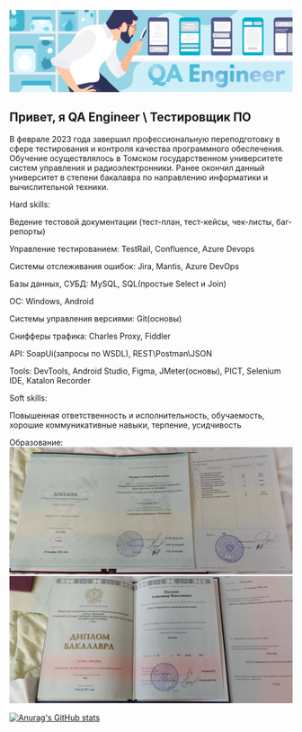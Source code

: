 ![Header](https://github.com/AlexanderMasanov/alexandermasanov/blob/main/header.png)

## Привет, я QA Engineer \ Тестировщик ПО

В феврале 2023 года завершил профессиональную переподготовку в сфере тестирования и контроля качества программного обеспечения.
Обучение осуществлялось в Томском государственном университете систем управления и радиоэлектронники.
Ранее окончил данный университет в степени бакалавра по направлению информатики и вычислительной техники.

Hard skills:

Ведение тестовой документации (тест-план, тест-кейсы, чек-листы, баг-репорты)

Управление тестированием: TestRail, Confluence, Azure Devops

Системы отслеживания ошибок: Jira, Mantis, Azure DevOps

Базы данных, СУБД: MySQL, SQL(простые Select и Join)

OC: Windows, Android

Системы управления версиями: Git(основы)

Снифферы трафика: Charles Proxy, Fiddler

API: SoapUi(запросы по WSDL), REST\Postman\JSON

Tools: DevTools, Android Studio, Figma, JMeter(основы), PICT, Selenium IDE, Katalon Recorder

Soft skills:

Повышенная ответственность и исполнительность, обучаемость, хорошие коммуникативные навыки, терпение, усидчивость

Образование:
![D1](https://github.com/AlexanderMasanov/alexandermasanov/blob/main/IMG_20230223_134029.jpg)
![D2](https://github.com/AlexanderMasanov/alexandermasanov/blob/main/IMG_20230223_133700.jpg)


[![Anurag's GitHub stats](https://github-readme-stats.vercel.app/api?username=alexandermasanov&show_icons=true&theme=radical)](https://github.com/anuraghazra/github-readme-stats)